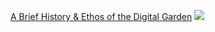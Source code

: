 [A Brief History & Ethos of the Digital Garden](https://maggieappleton.com/garden-history)
![](https://res.cloudinary.com/dg3gyk0gu/image/upload/c_scale,f_auto,q_auto:good,w_1100/v1593765637/maggieappleton.com/notes/garden-history/digital-garden.png) 
